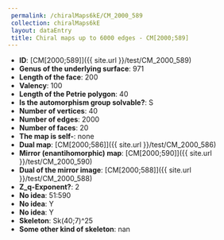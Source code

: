 ```yaml
--- 
 permalink: /chiralMaps6kE/CM_2000_589 
 collection: chiralMaps6kE
 layout: dataEntry
 title: Chiral maps up to 6000 edges - CM[2000;589]
---
```


- **ID**: [CM[2000;589]]({{ site.url }}/test/CM_2000_589)
- **Genus of the underlying surface**: 971
- **Length of the face**: 200
- **Valency**: 100
- **Length of the Petrie polygon**: 40
- **Is the automorphism group solvable?**: S
- **Number of vertices**: 40
- **Number of edges**: 2000
- **Number of faces**: 20
- **The map is self-**: none
- **Dual map**: [CM[2000;586]]({{ site.url }}/test/CM_2000_586)
- **Mirror (enantihomorphic) map**: [CM[2000;590]]({{ site.url }}/test/CM_2000_590)
- **Dual of the mirror image**: [CM[2000;588]]({{ site.url }}/test/CM_2000_588)
- **Z_q-Exponent?**: 2
- **No idea**:  51:590
- **No idea**: Y
- **No idea**: Y
- **Skeleton**: Sk(40;7)^25
- **Some other kind of skeleton**: nan
